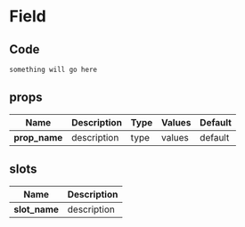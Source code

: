 # Field

<Demo componentName="examples-field-doc" />

## Code
```html
something will go here
```

## props

|Name|Description|Type|Values|Default|
|---|---|---|---|---|
|**prop_name**|description|type|values|default|

## slots

|Name|Description|
|---|---|
|**slot_name**|description|


<portal-target name="octo-modals" transition="o-modal-transition" multiple />
<portal-target name="octo-datepicker" />